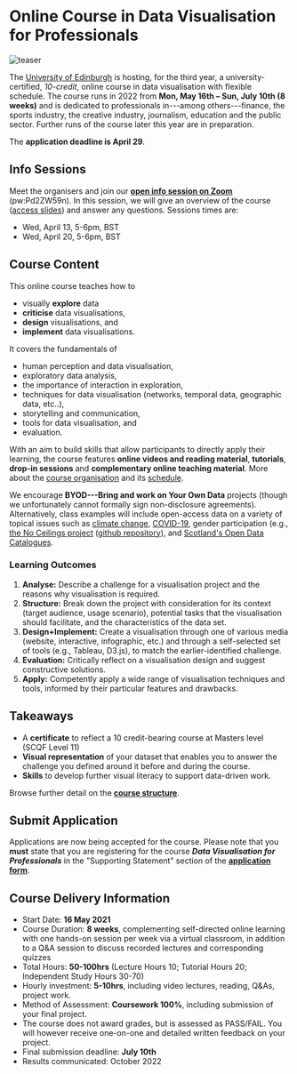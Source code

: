 # Online Course in Data Visualisation for Professionals

![teaser](images/teaser.png)

The [University of Edinburgh](https://www.ed.ac.uk) is hosting, for the third year, a university-certified, _10-credit_, online course in data visualisation with flexible schedule. The course runs in 2022 from __Mon, May 16th &ndash; Sun, July 10th (8 weeks)__ and is dedicated to professionals in---among others---finance, the sports industry, the creative industry, journalism, education and the public sector. Further runs of the course later this year are in preparation. 

The **application deadline is April 29**.

## Info Sessions
Meet the organisers and join our **[open info session on Zoom](https://ed-ac-uk.zoom.us/j/9015871567)** (pw:Pd2ZW59n). In this session, we will give an overview of the course ([access slides](https://docs.google.com/presentation/d/1Y_8wtHCoevBhdIszV969bC7928xsoUp4PuJkoU-BRtc/edit?usp=sharing)) and answer any questions. Sessions times are:
* Wed, April 13, 5-6pm, BST
* Wed, April 20, 5-6pm, BST

## Course Content
This online course teaches how to
* visually __explore__ data
* __criticise__ data visualisations, 
* __design__ visualisations, and 
* __implement__ data visualisations. 

It covers the fundamentals of 
* human perception and data visualisation, 
* exploratory data analysis,
* the importance of interaction in exploration, 
* techniques for data visualisation (networks, temporal data, geographic data, etc..), 
* storytelling and communication,
* tools for data visualisation, and
* evaluation.

With an aim to build skills that allow participants to directly apply their learning, the course features __online videos and reading material__, __tutorials__, __drop-in sessions__ and __complementary online teaching material__. More about the [course organisation](organisation.html) and its [schedule](content.html).

We encourage **BYOD---Bring and work on Your Own Data** projects (though we unfortunately cannot formally sign non-disclosure agreements). Alternatively, class examples will include open-access data on a variety of topical issues such as [climate change](https://climateknowledgeportal.worldbank.org), [COVID-19](https://github.com/CSSEGISandData/COVID-19), gender participation (e.g., [the No Ceilings project](http://www.noceilings.org/about) ([github repository](https://github.com/fathominfo/noceilings-data)), and [Scotland's Open Data Catalogues](http://okfnscot.github.io/open-data-scotland).

### Learning Outcomes
1. **Analyse:** Describe a challenge for a visualisation project and the reasons why visualisation is required. 
2. **Structure:** Break down the project with consideration for its context (target audience, usage scenario), potential tasks that the visualisation should facilitate, and the characteristics of the data set.
3. **Design+Implement:** Create a visualisation through one of various media (website, interactive, infographic, etc.) and through a self-selected set of tools (e.g., Tableau, D3.js), to match the earlier-identified challenge.
4. **Evaluation:** Critically reflect on a visualisation design and suggest constructive solutions. 
5. **Apply:** Competently apply a wide range of visualisation techniques and tools, informed by their particular features and drawbacks.

## Takeaways 
* A **certificate** to reflect a 10 credit-bearing course at Masters level (SCQF Level 11)
* **Visual representation** of your dataset that enables you to answer the challenge you defined around it before and during the course.
* **Skills** to develop further visual literacy to support data-driven work.

Browse further detail on the __[course structure](organisation.md)__.

<!-- ## Focus Groups -->

## **Submit Application** 

Applications are now being accepted for the course. Please note that you **must** state that you are registering for the course ***Data Visualisation for Professionals*** in the "Supporting Statement" section of the [__application form__](https://forms.office.com/Pages/ResponsePage.aspx?id=sAafLmkWiUWHiRCgaTTcYSh2MWKVoxpLrG5A3l7A6AdUQUJETVM0UTFITEVQVzZNTUVFTVhEOU1QTS4u&wdLOR=c675E99C0-A068-A34E-A6DE-B7F0B62FBEF5).

## Course Delivery Information
* Start Date: __16 May 2021__
* Course Duration: __8 weeks__, complementing self-directed online learning with one hands-on session per week via a virtual classroom, in addition to a Q&amp;A session to discuss recorded lectures and corresponding quizzes
* Total Hours: __50-100hrs__ (Lecture Hours 10; Tutorial Hours 20; Independent Study Hours 30-70) 
* Hourly investment: __5-10hrs__, including video lectures, reading, Q&As, project work.
* Method of Assessment: __Coursework 100%__, including submission of your final project. 
* The course does not award grades, but is assessed as PASS/FAIL. You will however receive one-on-one and detailed written feedback on your project.
* Final submission deadline: __July 10th__
* Results communicated: October 2022
